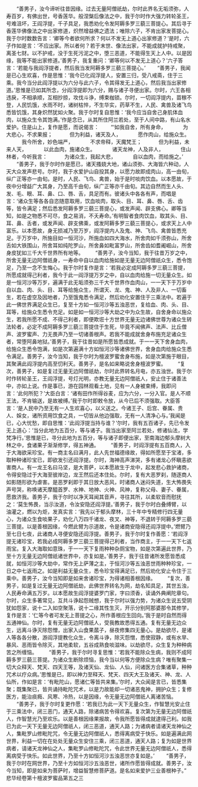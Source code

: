 <!-- { "loadSidebar": true } -->
　　“善男子，汝今谛听往昔因缘。过去无量阿僧祇劫，尔时此界名无垢须弥，人寿百岁，有佛出世，号香莲华。般涅槃后像法之中，我于尔时作大强力转轮圣王，号难沮坏，王阎浮提，千子具足，我悉劝化令发阿耨多罗三藐三菩提心。其后寻于香莲华佛像法之中出家修道，炽然增益佛之遗法；唯除六子，不肯出家发菩提心。我于尔时数数告言：‘卿等今者欲何所求？何以不发无上道心出家修道？’是时，六子作如是言：‘不应出家。所以者何？若于末世、像法出家，不能成就护持戒聚，离圣七财。以不护戒，没于生死污泥之中，堕三恶道，不能得生天上人中。以是因缘，我等不能出家修道。’善男子，我复重问：‘卿等何以不发无上道心？’六子答言：‘若能与我阎浮提者，然后我当发阿耨多罗三藐三菩提心。’
　　“善男子，我闻是已心生欢喜，作是思惟：‘我今已化阎浮提人，安置三归，受八戒斋，住于三乘。我今当分此阎浮提以为六分与此六子，令其得发无上道心，然后我当出家修道。’思惟是已如其所念，分阎浮提即为六分，赐与诸子寻便出家。尔时，六王各相违戾，不相承顺，互相抄掠，攻伐斗诤，缚束枷锁。尔时，一切阎浮提内，苗稼不登，人民饥饿，水雨不时，诸树枯悴，不生华实，药草不生，人民、禽兽及诸飞鸟悉皆饥饿，其身炽然犹如火聚。我于尔时复自思惟：‘我今应当自舍己身肌体血肉，以施众生令其饱满。’作是念已，从其所住阿兰若处，至于人间中路，有山名水爱护。住是山上，复作是愿，而说偈言：
　　“‘如我自舍，所有身命，
　　　为大悲心，不求果报；
　　　但为利益，诸天及人，
　　　愿作肉山，给施众生。
　　　我今所舍，妙色端严，
　　　不求帝释，天魔梵王；
　　　但为利益，未来人天，
　　　以此血肉，施诸众生。
　　　诸天龙神，人及非人，
　　　住山林者，今听我言：
　　　为诸众生，我起大悲，
　　　自以血肉，而给施之。’
　　“善男子，我于尔时作是愿已，诸天搔娆大地，诸山须弥、大海皆六种动，人天大众发声悲号。尔时，我于水爱护山自投其身，以愿力故即成肉山，高一由旬，纵广正等亦一由旬。是时，人民、飞鸟、禽兽，始于是时啖肉饮血。以本愿故，于夜中分增益广大其身，乃至高千由旬，纵广正等亦千由旬。其边自然而生人头、发、毛、眼、耳、鼻、口、唇、舌，具足而有。彼诸头中各各有声，而唱是言：‘诸众生等各各自恣随意取用，饮血啖肉，取头、目、耳、鼻、唇、舌、齿等，皆令满足；然后悉发阿耨多罗三藐三菩提心，或发声闻、辟支佛心。卿等当知，如是之物悉不可尽，食之易消，不夭寿命。’有明智者食肉饮血，取其头、目、耳、鼻、舌者，或发声闻、辟支佛乘，或发阿耨多罗三藐三菩提心，或求天上人中富乐。以本愿故，身无损减乃至万岁，阎浮提内人及鬼、神、飞鸟、禽兽皆悉充足。于万岁中，所施目如一恒河沙，所施血如四大海水，所舍肉如千须弥山，所舍舌如大铁围山，所舍耳如纯陀罗山，所舍鼻如毗富罗山，所舍齿如耆阇崛山，所舍身皮犹如三千大千世界所有地等。
　　“善男子，汝今当知，我于往昔万岁之中，所舍无量无边阿僧祇身，一寿命中自以血肉给施如是无量无边阿僧祇众生，悉令饱足，乃至一念不生悔心。我于尔时复作是言：‘若我必定成阿耨多罗三藐三菩提，所愿成就得己利者，我今于此一阎浮提万岁之中，自以血肉给施一切无量众生。如是一恒河沙等万岁，遍满于此无垢须弥三千大千世界作血肉山，一一天下于万岁中自以血、肉、头、目、耳等给施众生，所谓天、龙、鬼、神、人及非人、一切畜生，若在虚空及因地者，乃至饿鬼悉令满足，然后劝化安置住于三乘法中。若遍于此一佛世界满足众生已，复至十方如一恒河沙等五浊恶世，复给血、肉、头、目、耳等，给施众生悉令充足。如是如一恒河沙等大劫之中为众生故，自舍身命以施众生，若我所愿不成、不得己利者，即便欺诳十方世界无量无边诸佛世尊为诸众生转法轮者，必定不成阿耨多罗三藐三菩提住于生死，毕竟不闻佛声、法声、比丘僧声、波罗蜜声、力无畏声乃至一切诸善根声。若我不能成就舍身布施充足诸众生者，常堕阿鼻地狱。’善男子，我于往昔如是所愿皆悉成就。于一一天下舍身血肉，给施众生悉令饱满，如是次第遍满十方如恒河沙等诸佛世界，舍身血肉给施众生悉令满足。善男子，汝今当知，我于尔时为檀波罗蜜舍身布施，如是次第施于眼目，其聚满此阎浮提内高至忉利天。善男子，是名如来略说舍身檀波罗蜜。
　　“复次，善男子，如是复过无量无边阿僧祇劫，尔时此界转名月电，亦五浊世。我于尔时作转轮圣王，王阎浮提，号灯光明，亦教无量无边阿僧祇人，安止住于诸善法中，亦如上说。作是事已，游在园林观看土地，见有一人身被束缚，我即问言：‘此何所犯？’大臣白言：‘诸有田作所得谷麦，应为六分，一分入官。是人不顺王法，不肯输送，是故被缚。’我于尔时即敕令放，从今已后不须强取。大臣答言：‘是人民中乃至无有一人生欢喜心，以义送之。今诸王子、后宫、眷属、贵人、婇女，诸所资用饮食之具，一切皆从他边强取，无有一人清净心与。’我闻是已，心大忧愁，即自思惟：‘此阎浮提当持与谁？’尔时，我有五百诸子，先已令发无上道心：‘当分此地为五百分，等与诸子。我当出家至阿兰若处，修诸仙法，学梵净行。’思惟是已，寻分此地为五百分，等与诸子即便出家，至南海边郁头摩树大林之中，食诸果子渐渐修学，得五神通。
　　“善男子，时阎浮提有五百商人，入于大海欲采珍宝。有一商主名曰满月，此人先世福德缘故，得如所愿至于宝渚，多取种种诸珍宝已，即欲发引还阎浮提。尔时，海神高声涕哭，多有诸龙心怀瞋恚欲害商人。有一龙王名曰马坚，是大菩萨，以本愿故生于龙中，起发悲心救护诸商，令得安隐过于大海至彼岸边，龙王然后还本住处。尔时，复有大恶罗刹，随逐商人如影随形欲为虐害。是恶罗刹即于其日放大恶风，时诸商人迷闷失道，生大怖畏失声号哭，称唤诸天摩醯首罗、水神、地神、火神、风神，复称父母、妻子、眷属，愿救济我。善男子，我于尔时以净天耳闻其音声，寻往其所，以柔软音而慰抚之：‘莫生怖畏，当示汝道，令汝安隐还阎浮提。’善男子，我于尔时白叠缚臂，以油灌之，燃以为炬，发真实言：‘我先以于郁头摩林，三十年中专精修行四无量心，为诸众生食啖果子，劝化八万四千诸龙、夜叉、神等，不退转于阿耨多罗三藐三菩提。以是善根因缘，今燃此臂为示道故，令是诸商安隐得还阎浮提中。’燃臂乃至七日七夜，此诸商人寻便安隐还阎浮提。善男子，我于尔时复作善愿：‘若阎浮提无诸珍宝，若我必成阿耨多罗三藐三菩提得己利者，当作商主，于一一天下七返雨宝。复入大海取如意珠，于一一天下复雨种种杂厕宝物，如是次第遍此世界，乃至十方无量无边阿僧祇诸世界中，亦复如是。’善男子，我于往昔诸所发愿皆悉成就，如恒河沙等大劫中，常作无上萨薄之主，于恒河沙等五浊恶世雨种种珍宝，一日之中七返雨之。如是利益无量众生，悉令珍宝得满足已，然后劝化安止令住于三乘中。善男子，汝今当知即是如来舍诸珍宝，为得诸相善根因缘。
　　“复次，善男子，如是复过无量无边阿僧祇劫，此佛世界转名为网，劫名知具足，其世五浊，人民寿命满五万岁。以本愿故生阎浮提婆罗门家，字曰须香，读诵外典阐陀章句。尔时，众生多著常见，互共斗诤起怨贼想，我于尔时以强力势，为诸众生说五受阴犹如怨家，说十二入如空聚落，说十二缘其性生灭，开示分别阿那婆那令其修学，复作是言：‘仁等今者可发无上菩提之心，所作善根应生回向。’我于是时自然而得五通神仙。尔时，复有无量无边阿僧祇人，受我教故悉得五通。复有无量无边众生，远离斗诤灭除怨憎，出家入山食果蓏子，昼夜修集四无量心。是劫欲尽，是诸人等各各分散，游阎浮提教化众生，令离斗诤，除灭怨憎，悉使寂静，或有水旱、暴风、恶雨皆令除灭，其地柔软，五谷成熟食啖滋味。以劫欲尽，众生复为种种病苦之所缠恼。
　　“善男子，我于尔时寻复思惟：‘若我不能除众生病，我则不成阿耨多罗三藐三菩提。为诸众生断除烦恼，我今当以何等方便除众生病？唯有聚集一切大众释天、梵天、四天王等，及诸天仙、龙仙、人仙，问诸医方合集诸草，种种咒术以疗众病。’思惟是已，即以神力至释天、梵天、四天大王及诸天、神、龙、人仙所，作如是言：‘有毗陀山，愿诸仁等皆共来集。’尔时，大众闻是言已，皆悉集聚；既集聚已，皆共诵持毗陀咒术，以是力故能却一切诸恶鬼神，拥护众生；复修医方，能治痰癊、风寒、冷热，以是因缘，令无量无边阿僧祇人离诸苦恼。
　　“善男子，我于尔时复更作愿：‘若我已为此一天下无量众生，作智慧光安止住于三乘法中，闭三恶门，通天人路，除诸病苦令得欢喜。复次第为无量无边阿僧祇人，作智慧光乃至欢乐。以是善根因缘果报故，令我所愿皆得成就逮得己利。如我已为此一天下无量无边阿僧祇人，闭三恶道，通天人路；为诸病者请诸天龙神仙之人，集毗罗山修毗陀咒，令无量无边阿僧祇人，悉得离病受于快乐。如是遍满此网世界，利益一切在在处处无量众生安住三乘，闭三恶道，通天人路；复为如是世界病者，请诸天龙神仙之人，集毗罗山修毗陀咒，令此世界无量无边阿僧祇人，悉得离病受于快乐。如此世界，乃至十方如恒河沙五浊恶世亦复如是。’
　　“善男子，我于尔时在网世界，乃至十方如恒河沙五浊恶世，诸所作愿皆得成就。善男子，汝今当知，即是如来为菩萨时，增益智慧修菩萨道。是名如来爱护三业善根种子。”
悲华经卷第十檀波罗蜜品第五之三
